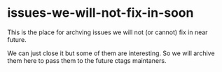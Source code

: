 # issues-we-will-not-fix-in-soon
This is the place for archving issues we will not (or cannot) fix in near future.

We can just close it but some of them are interesting. So we will archive them here to pass them to the future ctags maintaners.
